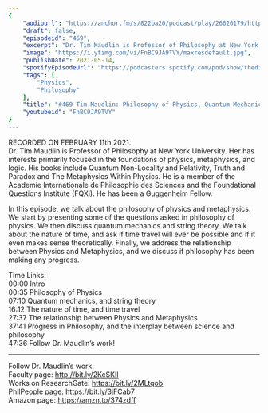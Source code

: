 ```yaml
---
{
	"audiourl": "https://anchor.fm/s/822ba20/podcast/play/26620179/https%3A%2F%2Fd3ctxlq1ktw2nl.cloudfront.net%2Fstaging%2F2021-1-12%2F2efe0017-2df9-8671-93c0-18a09ab388a5.m4a",
	"draft": false,
	"episodeid": "469",
	"excerpt": "Dr. Tim Maudlin is Professor of Philosophy at New York University. Her has interests primarily focused in the foundations of physics, metaphysics, and logic. His books include Quantum Non-Locality and Relativity, Truth and Paradox and The Metaphysics Within Physics. He is a member of the Academie Internationale de Philosophie des Sciences and the Foundational Questions Institute (FQXi). He has been a Guggenheim Fellow.",
	"image": "https://i.ytimg.com/vi/FnBC9JA9TVY/maxresdefault.jpg",
	"publishDate": 2021-05-14,
	"spotifyEpisodeUrl": "https://podcasters.spotify.com/pod/show/thedissenter/episodes/469-Tim-Maudlin-Philosophy-of-Physics--Quantum-Mechanics--and-Metaphysics-eqasqj",
	"tags": [
		"Physics",
		"Philosophy"
	],
	"title": "#469 Tim Maudlin: Philosophy of Physics, Quantum Mechanics, and Metaphysics",
	"youtubeid": "FnBC9JA9TVY"
}
---
```

RECORDED ON FEBRUARY 11th 2021.  
Dr. Tim Maudlin is Professor of Philosophy at New York University. Her has interests primarily focused in the foundations of physics, metaphysics, and logic. His books include Quantum Non-Locality and Relativity, Truth and Paradox and The Metaphysics Within Physics. He is a member of the Academie Internationale de Philosophie des Sciences and the Foundational Questions Institute (FQXi). He has been a Guggenheim Fellow.

In this episode, we talk about the philosophy of physics and metaphysics. We start by presenting some of the questions asked in philosophy of physics. We then discuss quantum mechanics and string theory. We talk about the nature of time, and ask if time travel will ever be possible and if it even makes sense theoretically. Finally, we address the relationship between Physics and Metaphysics, and we discuss if philosophy has been making any progress.

Time Links:  
<time>00:00</time> Intro  
<time>00:35</time> Philosophy of Physics  
<time>07:10</time> Quantum mechanics, and string theory  
<time>16:12</time> The nature of time, and time travel  
<time>27:37</time> The relationship between Physics and Metaphysics  
<time>37:41</time> Progress in Philosophy, and the interplay between science and philosophy  
<time>47:36</time> Follow Dr. Maudlin’s work!

---

Follow Dr. Maudlin’s work:  
Faculty page: http://bit.ly/2KcSKlI  
Works on ResearchGate: https://bit.ly/2MLtqob  
PhilPeople page: https://bit.ly/3jFCab7  
Amazon page: https://amzn.to/374zdff

